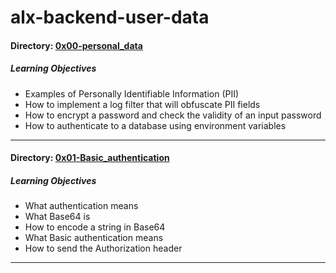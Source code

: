 # alx-backend-user-data

#### Directory: [0x00-personal_data](https://github.com/masonk16/alx-backend-user-data/tree/master/0x00-personal_data)

##### Learning Objectives

* Examples of Personally Identifiable Information (PII)
* How to implement a log filter that will obfuscate PII fields
* How to encrypt a password and check the validity of an input password
* How to authenticate to a database using environment variables

<hr>

#### Directory: [0x01-Basic_authentication](https://github.com/masonk16/alx-backend-user-data/tree/master/0x01-Basic_authentication)

##### Learning Objectives

* What authentication means
* What Base64 is
* How to encode a string in Base64
* What Basic authentication means
* How to send the Authorization header

<hr>
